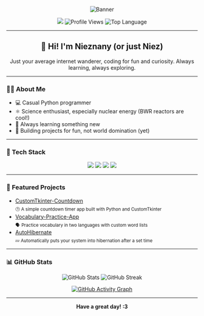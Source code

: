 <!-- Banner -->
<p align="center">
  <img src="https://capsule-render.vercel.app/api?type=waving&color=auto&height=200&section=header&text=Hey%20there!%20I'm%20Nieznany237%20👋&fontSize=40" alt="Banner"/>
</p>

<!-- Social & Stats -->
<p align="center">
  <a href="https://github.com/Nieznany237"><img src="https://img.shields.io/github/followers/Nieznany237?label=Follow&style=social"/></a>
  <img src="https://komarev.com/ghpvc/?username=Nieznany237&style=flat-square" alt="Profile Views"/>
  <img src="https://img.shields.io/github/languages/top/Nieznany237/CustomTkinter-Countdown?color=blue" alt="Top Language"/>
</p>

---

<h2 align="center">👋 Hi! I'm Nieznany (or just Niez)</h2>

<p align="center">Just your average internet wanderer, coding for fun and curiosity. Always learning, always exploring.</p>

---

### 🧑‍💻 About Me

- 💻 Casual Python programmer
- ⚛️ Science enthusiast, especially nuclear energy (BWR reactors are cool!)
- 🌱 Always learning something new
- 🧩 Building projects for fun, not world domination (yet)

---

### 🚀 Tech Stack
<p align="center">
  <img src="https://img.shields.io/badge/Python-3776AB?style=for-the-badge&logo=python&logoColor=white"/>
  <img src="https://img.shields.io/badge/CustomTkinter-FFB300?style=for-the-badge&logo=python&logoColor=white"/>
  <img src="https://img.shields.io/badge/GitHub-181717?style=for-the-badge&logo=github&logoColor=white"/>
  <img src="https://img.shields.io/badge/IDLE%20(VS%20Code)-007ACC?style=for-the-badge&logo=visualstudiocode&logoColor=white"/>
</p>

---

### 🔭 Featured Projects

- [CustomTkinter-Countdown](https://github.com/Nieznany237/CustomTkinter-Countdown) <br> <sub>🕒 A simple countdown timer app built with Python and CustomTkinter</sub>
- [Vocabulary-Practice-App](https://github.com/Nieznany237/Vocabulary-Practice-App) <br> <sub>🗣️ Practice vocabulary in two languages with custom word lists</sub>
- [AutoHibernate](https://github.com/Nieznany237/AutoHibernate) <br> <sub>💤 Automatically puts your system into hibernation after a set time</sub>

---

### 📊 GitHub Stats
<p align="center">
  <img src="https://github-readme-stats.vercel.app/api?username=Nieznany237&show_icons=true&theme=radical" alt="GitHub Stats"/>
  <img src="https://streak-stats.demolab.com?user=Nieznany237&theme=radical&hide_border=true" alt="GitHub Streak"/>
</p>

<p align="center">
  <a href="https://github.com/Nieznany237/github-readme-activity-graph">
    <img src="https://github-readme-activity-graph.vercel.app/graph?username=Nieznany237&theme=react-dark&area=true&hide_border=true" alt="GitHub Activity Graph"/>
  </a>
</p>

---

<p align="center">
  <b>Have a great day! :3</b>
</p>
